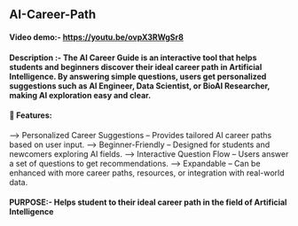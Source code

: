 ## AI-Career-Path

#### Video demo:- https://youtu.be/ovpX3RWgSr8

#### Description :-  The AI Career Guide is an interactive tool that helps students and beginners discover their ideal career path in Artificial Intelligence. By answering simple questions, users get personalized suggestions such as AI Engineer, Data Scientist, or BioAI Researcher, making AI exploration easy and clear.

#### 🔑 Features:
--> Personalized Career Suggestions – Provides tailored AI career paths based on user input.
--> Beginner-Friendly – Designed for students and newcomers exploring AI fields.
--> Interactive Question Flow – Users answer a set of questions to get recommendations.
--> Expandable – Can be enhanced with more career paths, resources, or integration with real-world data.

#### PURPOSE:-  Helps student to their ideal career path in the field of Artificial Intelligence


